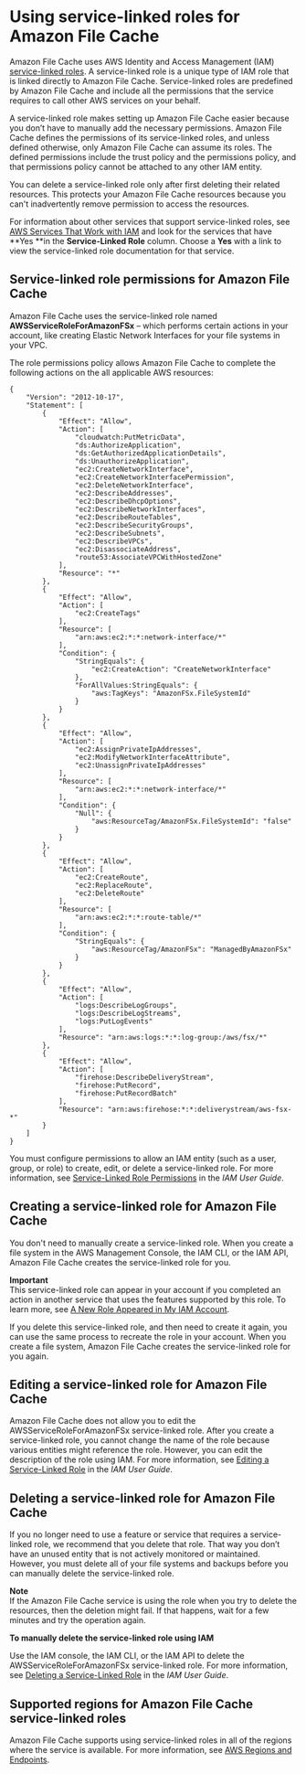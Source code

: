 # Using service\-linked roles for Amazon File Cache<a name="using-service-linked-roles"></a>

Amazon File Cache uses AWS Identity and Access Management \(IAM\)[ service\-linked roles](https://docs.aws.amazon.com/IAM/latest/UserGuide/id_roles_terms-and-concepts.html#iam-term-service-linked-role)\. A service\-linked role is a unique type of IAM role that is linked directly to Amazon File Cache\. Service\-linked roles are predefined by Amazon File Cache and include all the permissions that the service requires to call other AWS services on your behalf\. 

A service\-linked role makes setting up Amazon File Cache easier because you don’t have to manually add the necessary permissions\. Amazon File Cache defines the permissions of its service\-linked roles, and unless defined otherwise, only Amazon File Cache can assume its roles\. The defined permissions include the trust policy and the permissions policy, and that permissions policy cannot be attached to any other IAM entity\.

You can delete a service\-linked role only after first deleting their related resources\. This protects your Amazon File Cache resources because you can't inadvertently remove permission to access the resources\.

For information about other services that support service\-linked roles, see [AWS Services That Work with IAM](https://docs.aws.amazon.com/IAM/latest/UserGuide/reference_aws-services-that-work-with-iam.html) and look for the services that have **Yes **in the **Service\-Linked Role** column\. Choose a **Yes** with a link to view the service\-linked role documentation for that service\.

## Service\-linked role permissions for Amazon File Cache<a name="slr-permissions"></a>

Amazon File Cache uses the service\-linked role named **AWSServiceRoleForAmazonFSx** – which performs certain actions in your account, like creating Elastic Network Interfaces for your file systems in your VPC\.

The role permissions policy allows Amazon File Cache to complete the following actions on the all applicable AWS resources:

```
{
    "Version": "2012-10-17",
    "Statement": [
        {
            "Effect": "Allow",
            "Action": [                
                "cloudwatch:PutMetricData",
                "ds:AuthorizeApplication",  
                "ds:GetAuthorizedApplicationDetails",
                "ds:UnauthorizeApplication",                 
                "ec2:CreateNetworkInterface",  
                "ec2:CreateNetworkInterfacePermission",   
                "ec2:DeleteNetworkInterface", 
                "ec2:DescribeAddresses",
                "ec2:DescribeDhcpOptions",
                "ec2:DescribeNetworkInterfaces",
                "ec2:DescribeRouteTables",
                "ec2:DescribeSecurityGroups", 
                "ec2:DescribeSubnets", 
                "ec2:DescribeVPCs",
                "ec2:DisassociateAddress",                
                "route53:AssociateVPCWithHostedZone"
            ],
            "Resource": "*"
        },
        {            
            "Effect": "Allow",
            "Action": [
                "ec2:CreateTags"
            ],
            "Resource": [
                "arn:aws:ec2:*:*:network-interface/*"
            ],
            "Condition": {
                "StringEquals": {
                    "ec2:CreateAction": "CreateNetworkInterface"
                },
                "ForAllValues:StringEquals": {
                    "aws:TagKeys": "AmazonFSx.FileSystemId"
                }
            }
        },
        {
            "Effect": "Allow",
            "Action": [
                "ec2:AssignPrivateIpAddresses",
                "ec2:ModifyNetworkInterfaceAttribute",
                "ec2:UnassignPrivateIpAddresses"
            ],
            "Resource": [
                "arn:aws:ec2:*:*:network-interface/*"
            ],
            "Condition": {
                "Null": {
                    "aws:ResourceTag/AmazonFSx.FileSystemId": "false"
                }
            }
        },
        {            
            "Effect": "Allow",
            "Action": [
                "ec2:CreateRoute",
                "ec2:ReplaceRoute",
                "ec2:DeleteRoute"
            ],
            "Resource": [
                "arn:aws:ec2:*:*:route-table/*"
            ],
            "Condition": {
                "StringEquals": {
                    "aws:ResourceTag/AmazonFSx": "ManagedByAmazonFSx"
                }
            }
        },
        {
            "Effect": "Allow",
            "Action": [                
                "logs:DescribeLogGroups",
                "logs:DescribeLogStreams",
                "logs:PutLogEvents"
            ],
            "Resource": "arn:aws:logs:*:*:log-group:/aws/fsx/*"
        },
        {
            "Effect": "Allow",
            "Action": [                
                "firehose:DescribeDeliveryStream",
                "firehose:PutRecord",
                "firehose:PutRecordBatch"
            ],
            "Resource": "arn:aws:firehose:*:*:deliverystream/aws-fsx-*"
        }
    ]
}
```

You must configure permissions to allow an IAM entity \(such as a user, group, or role\) to create, edit, or delete a service\-linked role\. For more information, see [Service\-Linked Role Permissions](https://docs.aws.amazon.com/IAM/latest/UserGuide/using-service-linked-roles.html#service-linked-role-permissions) in the *IAM User Guide*\.

## Creating a service\-linked role for Amazon File Cache<a name="create-slr"></a>

You don't need to manually create a service\-linked role\. When you create a file system in the AWS Management Console, the IAM CLI, or the IAM API, Amazon File Cache creates the service\-linked role for you\. 

**Important**  
This service\-linked role can appear in your account if you completed an action in another service that uses the features supported by this role\. To learn more, see [A New Role Appeared in My IAM Account](https://docs.aws.amazon.com/IAM/latest/UserGuide/troubleshoot_roles.html#troubleshoot_roles_new-role-appeared)\.

If you delete this service\-linked role, and then need to create it again, you can use the same process to recreate the role in your account\. When you create a file system, Amazon File Cache creates the service\-linked role for you again\. 

## Editing a service\-linked role for Amazon File Cache<a name="edit-slr"></a>

Amazon File Cache does not allow you to edit the AWSServiceRoleForAmazonFSx service\-linked role\. After you create a service\-linked role, you cannot change the name of the role because various entities might reference the role\. However, you can edit the description of the role using IAM\. For more information, see [Editing a Service\-Linked Role](https://docs.aws.amazon.com/IAM/latest/UserGuide/using-service-linked-roles.html#edit-service-linked-role) in the *IAM User Guide*\.

## Deleting a service\-linked role for Amazon File Cache<a name="delete-slr"></a>

If you no longer need to use a feature or service that requires a service\-linked role, we recommend that you delete that role\. That way you don’t have an unused entity that is not actively monitored or maintained\. However, you must delete all of your file systems and backups before you can manually delete the service\-linked role\.

**Note**  
If the Amazon File Cache service is using the role when you try to delete the resources, then the deletion might fail\. If that happens, wait for a few minutes and try the operation again\.

**To manually delete the service\-linked role using IAM**

Use the IAM console, the IAM CLI, or the IAM API to delete the AWSServiceRoleForAmazonFSx service\-linked role\. For more information, see [Deleting a Service\-Linked Role](https://docs.aws.amazon.com/IAM/latest/UserGuide/using-service-linked-roles.html#delete-service-linked-role) in the *IAM User Guide*\.

## Supported regions for Amazon File Cache service\-linked roles<a name="slr-regions"></a>

Amazon File Cache supports using service\-linked roles in all of the regions where the service is available\. For more information, see [AWS Regions and Endpoints](https://docs.aws.amazon.com/general/latest/gr/rande.html)\.